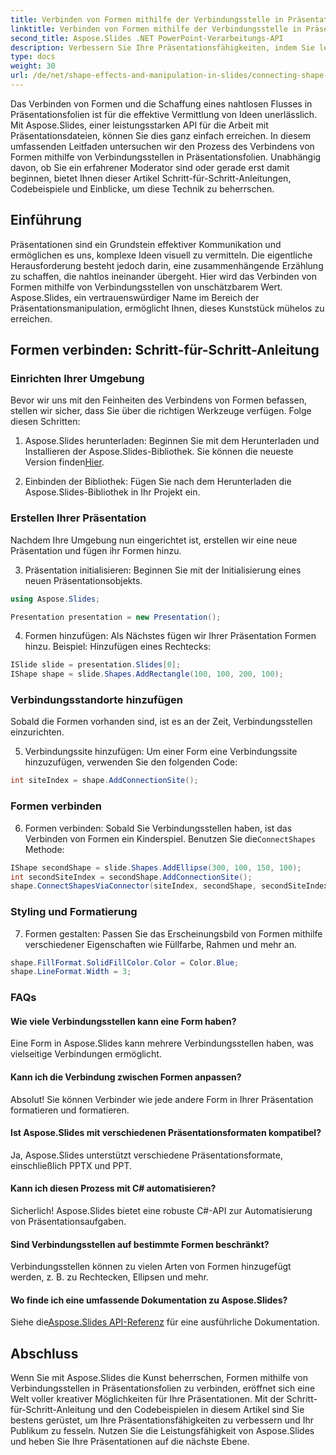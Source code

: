 ```yaml
---
title: Verbinden von Formen mithilfe der Verbindungsstelle in Präsentationsfolien mit Aspose.Slides
linktitle: Verbinden von Formen mithilfe der Verbindungsstelle in Präsentationsfolien mit Aspose.Slides
second_title: Aspose.Slides .NET PowerPoint-Verarbeitungs-API
description: Verbessern Sie Ihre Präsentationsfähigkeiten, indem Sie lernen, wie Sie Formen mithilfe von Verbindungsstellen in Präsentationsfolien mit Aspose.Slides verbinden. Folgen Sie unserer ausführlichen Anleitung und den Codebeispielen.
type: docs
weight: 30
url: /de/net/shape-effects-and-manipulation-in-slides/connecting-shape-using-connection-site/
---
```

Das Verbinden von Formen und die Schaffung eines nahtlosen Flusses in Präsentationsfolien ist für die effektive Vermittlung von Ideen unerlässlich. Mit Aspose.Slides, einer leistungsstarken API für die Arbeit mit Präsentationsdateien, können Sie dies ganz einfach erreichen. In diesem umfassenden Leitfaden untersuchen wir den Prozess des Verbindens von Formen mithilfe von Verbindungsstellen in Präsentationsfolien. Unabhängig davon, ob Sie ein erfahrener Moderator sind oder gerade erst damit beginnen, bietet Ihnen dieser Artikel Schritt-für-Schritt-Anleitungen, Codebeispiele und Einblicke, um diese Technik zu beherrschen.

## Einführung

Präsentationen sind ein Grundstein effektiver Kommunikation und ermöglichen es uns, komplexe Ideen visuell zu vermitteln. Die eigentliche Herausforderung besteht jedoch darin, eine zusammenhängende Erzählung zu schaffen, die nahtlos ineinander übergeht. Hier wird das Verbinden von Formen mithilfe von Verbindungsstellen von unschätzbarem Wert. Aspose.Slides, ein vertrauenswürdiger Name im Bereich der Präsentationsmanipulation, ermöglicht Ihnen, dieses Kunststück mühelos zu erreichen.

## Formen verbinden: Schritt-für-Schritt-Anleitung

### Einrichten Ihrer Umgebung

Bevor wir uns mit den Feinheiten des Verbindens von Formen befassen, stellen wir sicher, dass Sie über die richtigen Werkzeuge verfügen. Folge diesen Schritten:

1.  Aspose.Slides herunterladen: Beginnen Sie mit dem Herunterladen und Installieren der Aspose.Slides-Bibliothek. Sie können die neueste Version finden[Hier](https://releases.aspose.com/slides/net/).

2. Einbinden der Bibliothek: Fügen Sie nach dem Herunterladen die Aspose.Slides-Bibliothek in Ihr Projekt ein.

### Erstellen Ihrer Präsentation

Nachdem Ihre Umgebung nun eingerichtet ist, erstellen wir eine neue Präsentation und fügen ihr Formen hinzu.

3. Präsentation initialisieren: Beginnen Sie mit der Initialisierung eines neuen Präsentationsobjekts.

```csharp
using Aspose.Slides;

Presentation presentation = new Presentation();
```

4. Formen hinzufügen: Als Nächstes fügen wir Ihrer Präsentation Formen hinzu. Beispiel: Hinzufügen eines Rechtecks:

```csharp
ISlide slide = presentation.Slides[0];
IShape shape = slide.Shapes.AddRectangle(100, 100, 200, 100);
```

### Verbindungsstandorte hinzufügen

Sobald die Formen vorhanden sind, ist es an der Zeit, Verbindungsstellen einzurichten.

5. Verbindungssite hinzufügen: Um einer Form eine Verbindungssite hinzuzufügen, verwenden Sie den folgenden Code:

```csharp
int siteIndex = shape.AddConnectionSite();
```

### Formen verbinden

6.  Formen verbinden: Sobald Sie Verbindungsstellen haben, ist das Verbinden von Formen ein Kinderspiel. Benutzen Sie die`ConnectShapes` Methode:

```csharp
IShape secondShape = slide.Shapes.AddEllipse(300, 100, 150, 100);
int secondSiteIndex = secondShape.AddConnectionSite();
shape.ConnectShapesViaConnector(siteIndex, secondShape, secondSiteIndex);
```

### Styling und Formatierung

7. Formen gestalten: Passen Sie das Erscheinungsbild von Formen mithilfe verschiedener Eigenschaften wie Füllfarbe, Rahmen und mehr an.

```csharp
shape.FillFormat.SolidFillColor.Color = Color.Blue;
shape.LineFormat.Width = 3;
```

### FAQs

#### Wie viele Verbindungsstellen kann eine Form haben?

Eine Form in Aspose.Slides kann mehrere Verbindungsstellen haben, was vielseitige Verbindungen ermöglicht.

#### Kann ich die Verbindung zwischen Formen anpassen?

Absolut! Sie können Verbinder wie jede andere Form in Ihrer Präsentation formatieren und formatieren.

#### Ist Aspose.Slides mit verschiedenen Präsentationsformaten kompatibel?

Ja, Aspose.Slides unterstützt verschiedene Präsentationsformate, einschließlich PPTX und PPT.

#### Kann ich diesen Prozess mit C# automatisieren?

Sicherlich! Aspose.Slides bietet eine robuste C#-API zur Automatisierung von Präsentationsaufgaben.

#### Sind Verbindungsstellen auf bestimmte Formen beschränkt?

Verbindungsstellen können zu vielen Arten von Formen hinzugefügt werden, z. B. zu Rechtecken, Ellipsen und mehr.

#### Wo finde ich eine umfassende Dokumentation zu Aspose.Slides?

 Siehe die[Aspose.Slides API-Referenz](https://reference.aspose.com/slides/net/) für eine ausführliche Dokumentation.

## Abschluss

Wenn Sie mit Aspose.Slides die Kunst beherrschen, Formen mithilfe von Verbindungsstellen in Präsentationsfolien zu verbinden, eröffnet sich eine Welt voller kreativer Möglichkeiten für Ihre Präsentationen. Mit der Schritt-für-Schritt-Anleitung und den Codebeispielen in diesem Artikel sind Sie bestens gerüstet, um Ihre Präsentationsfähigkeiten zu verbessern und Ihr Publikum zu fesseln. Nutzen Sie die Leistungsfähigkeit von Aspose.Slides und heben Sie Ihre Präsentationen auf die nächste Ebene.